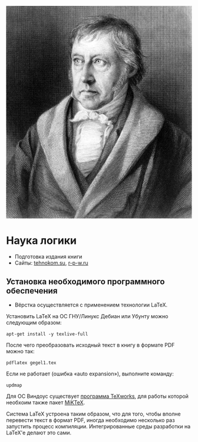 ![Г. В. Ф. Гегель](gegel.jpg)

# Наука логики
* Подготовка издания книги
* Сайты: [tehnokom.su](https://tehnokom.su), [r-p-w.ru](https://www.r-p-w.ru/)

## Установка необходимого программного обеспечения

* Вёрстка осуществляется с применением технологии LaTeX.

Установить LaTeX на ОС ГНУ/Линукс Дебиан или Убунту можно следующим образом:
```
apt-get install -y texlive-full
```
После чего преобразовать исходный текст в книгу в формате PDF можно так:
```
pdflatex gegel1.tex
```
Если не работает (ошибка «auto expansion»), выполните команду:
```
updmap
```

Для ОС Виндоус существует [программа TeXworks](https://github.com/TeXworks/texworks/releases),
для работы которой необхоим также пакет [MiKTeX](http://www.miktex.org).

Система LaTeX устроена таким образом, что для того, чтобы вполне
перевести текст в формат PDF, иногда необходимо несколько раз
запустить процесс компиляции. Интегрированные среды разработки
на LaTeX'е делают это сами.
